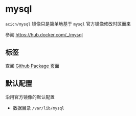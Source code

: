# mysql

`acicn/mysql` 镜像只是简单地基于 `mysql` 官方镜像修改时区而来

参阅 https://hub.docker.com/_/mysql

## 标签

查阅 [Github Package 页面](https://github.com/guoyk93/acicn/pkgs/container/acicn%2Fmysql)

## 默认配置

沿用官方镜像的默认配置

* 数据目录 `/var/lib/mysql`
